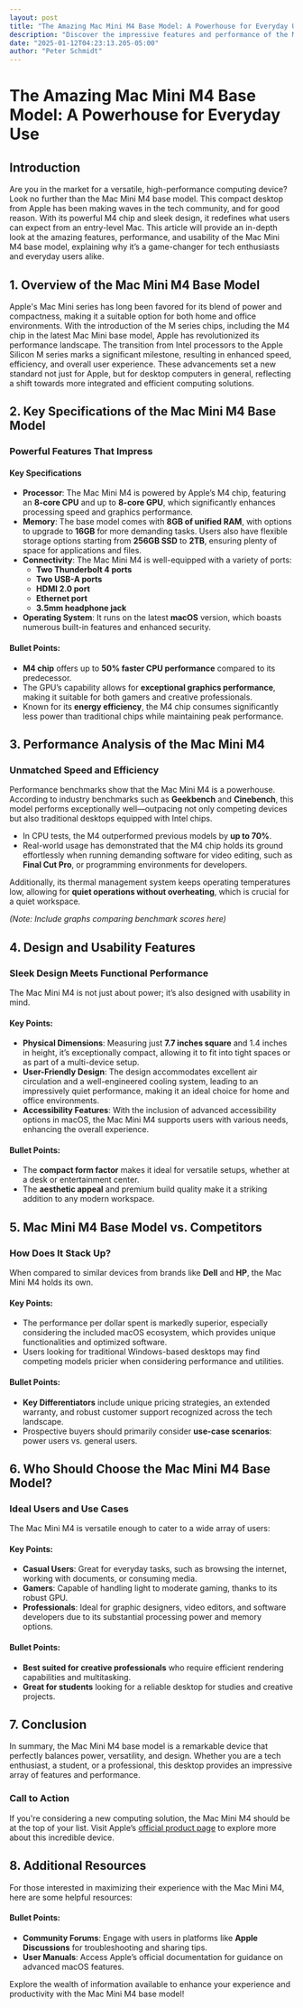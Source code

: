 ```yaml
---
layout: post
title: "The Amazing Mac Mini M4 Base Model: A Powerhouse for Everyday Use"
description: "Discover the impressive features and performance of the Mac Mini M4 base model, Apple's compact desktop that redefines entry-level computing with its powerful M4 chip and sleek design, making it suitable for both everyday users and tech enthusiasts."
date: "2025-01-12T04:23:13.205-05:00"
author: "Peter Schmidt"
---
```

# The Amazing Mac Mini M4 Base Model: A Powerhouse for Everyday Use

## Introduction

Are you in the market for a versatile, high-performance computing device? Look no further than the Mac Mini M4 base model. This compact desktop from Apple has been making waves in the tech community, and for good reason. With its powerful M4 chip and sleek design, it redefines what users can expect from an entry-level Mac. This article will provide an in-depth look at the amazing features, performance, and usability of the Mac Mini M4 base model, explaining why it’s a game-changer for tech enthusiasts and everyday users alike.

## 1. Overview of the Mac Mini M4 Base Model

Apple's Mac Mini series has long been favored for its blend of power and compactness, making it a suitable option for both home and office environments. With the introduction of the M series chips, including the M4 chip in the latest Mac Mini base model, Apple has revolutionized its performance landscape. The transition from Intel processors to the Apple Silicon M series marks a significant milestone, resulting in enhanced speed, efficiency, and overall user experience. These advancements set a new standard not just for Apple, but for desktop computers in general, reflecting a shift towards more integrated and efficient computing solutions.

## 2. Key Specifications of the Mac Mini M4 Base Model

### Powerful Features That Impress

#### Key Specifications
- **Processor**: The Mac Mini M4 is powered by Apple’s M4 chip, featuring an **8-core CPU** and up to **8-core GPU**, which significantly enhances processing speed and graphics performance.
- **Memory**: The base model comes with **8GB of unified RAM**, with options to upgrade to **16GB** for more demanding tasks. Users also have flexible storage options starting from **256GB SSD** to **2TB**, ensuring plenty of space for applications and files.
- **Connectivity**: The Mac Mini M4 is well-equipped with a variety of ports:
  - **Two Thunderbolt 4 ports**
  - **Two USB-A ports**
  - **HDMI 2.0 port**
  - **Ethernet port**
  - **3.5mm headphone jack**
- **Operating System**: It runs on the latest **macOS** version, which boasts numerous built-in features and enhanced security.

#### Bullet Points:
- **M4 chip** offers up to **50% faster CPU performance** compared to its predecessor.
- The GPU’s capability allows for **exceptional graphics performance**, making it suitable for both gamers and creative professionals.
- Known for its **energy efficiency**, the M4 chip consumes significantly less power than traditional chips while maintaining peak performance.

## 3. Performance Analysis of the Mac Mini M4

### Unmatched Speed and Efficiency

Performance benchmarks show that the Mac Mini M4 is a powerhouse. According to industry benchmarks such as **Geekbench** and **Cinebench**, this model performs exceptionally well—outpacing not only competing devices but also traditional desktops equipped with Intel chips.

- In CPU tests, the M4 outperformed previous models by **up to 70%**.
- Real-world usage has demonstrated that the M4 chip holds its ground effortlessly when running demanding software for video editing, such as **Final Cut Pro**, or programming environments for developers.

Additionally, its thermal management system keeps operating temperatures low, allowing for **quiet operations without overheating**, which is crucial for a quiet workspace.

*(Note: Include graphs comparing benchmark scores here)*

## 4. Design and Usability Features

### Sleek Design Meets Functional Performance

The Mac Mini M4 is not just about power; it’s also designed with usability in mind. 

#### Key Points:
- **Physical Dimensions**: Measuring just **7.7 inches square** and 1.4 inches in height, it’s exceptionally compact, allowing it to fit into tight spaces or as part of a multi-device setup.
- **User-Friendly Design**: The design accommodates excellent air circulation and a well-engineered cooling system, leading to an impressively quiet performance, making it an ideal choice for home and office environments.
- **Accessibility Features**: With the inclusion of advanced accessibility options in macOS, the Mac Mini M4 supports users with various needs, enhancing the overall experience.

#### Bullet Points:
- The **compact form factor** makes it ideal for versatile setups, whether at a desk or entertainment center.
- The **aesthetic appeal** and premium build quality make it a striking addition to any modern workspace.

## 5. Mac Mini M4 Base Model vs. Competitors

### How Does It Stack Up?

When compared to similar devices from brands like **Dell** and **HP**, the Mac Mini M4 holds its own. 

#### Key Points:
- The performance per dollar spent is markedly superior, especially considering the included macOS ecosystem, which provides unique functionalities and optimized software.
- Users looking for traditional Windows-based desktops may find competing models pricier when considering performance and utilities.

#### Bullet Points:
- **Key Differentiators** include unique pricing strategies, an extended warranty, and robust customer support recognized across the tech landscape.
- Prospective buyers should primarily consider **use-case scenarios**: power users vs. general users.

## 6. Who Should Choose the Mac Mini M4 Base Model?

### Ideal Users and Use Cases

The Mac Mini M4 is versatile enough to cater to a wide array of users:

#### Key Points:
- **Casual Users**: Great for everyday tasks, such as browsing the internet, working with documents, or consuming media.
- **Gamers**: Capable of handling light to moderate gaming, thanks to its robust GPU.
- **Professionals**: Ideal for graphic designers, video editors, and software developers due to its substantial processing power and memory options.

#### Bullet Points:
- **Best suited for creative professionals** who require efficient rendering capabilities and multitasking.
- **Great for students** looking for a reliable desktop for studies and creative projects.

## 7. Conclusion

In summary, the Mac Mini M4 base model is a remarkable device that perfectly balances power, versatility, and design. Whether you are a tech enthusiast, a student, or a professional, this desktop provides an impressive array of features and performance. 

### Call to Action
If you're considering a new computing solution, the Mac Mini M4 should be at the top of your list. Visit Apple’s [official product page](https://www.apple.com/mac-mini/) to explore more about this incredible device.

## 8. Additional Resources

For those interested in maximizing their experience with the Mac Mini M4, here are some helpful resources:

#### Bullet Points:
- **Community Forums**: Engage with users in platforms like **Apple Discussions** for troubleshooting and sharing tips.
- **User Manuals**: Access Apple’s official documentation for guidance on advanced macOS features.
  
Explore the wealth of information available to enhance your experience and productivity with the Mac Mini M4 base model!